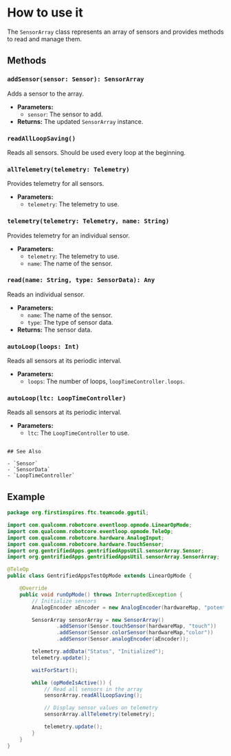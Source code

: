 # How to use it

The `SensorArray` class represents an array of sensors and provides methods to read and manage them.

## Methods

### `addSensor(sensor: Sensor): SensorArray`

Adds a sensor to the array.

- **Parameters:**
    - `sensor`: The sensor to add.
- **Returns:** The updated `SensorArray` instance.

### `readAllLoopSaving()`

Reads all sensors. Should be used every loop at the beginning.

### `allTelemetry(telemetry: Telemetry)`

Provides telemetry for all sensors.

- **Parameters:**
    - `telemetry`: The telemetry to use.

### `telemetry(telemetry: Telemetry, name: String)`

Provides telemetry for an individual sensor.

- **Parameters:**
    - `telemetry`: The telemetry to use.
    - `name`: The name of the sensor.

### `read(name: String, type: SensorData): Any`

Reads an individual sensor.

- **Parameters:**
    - `name`: The name of the sensor.
    - `type`: The type of sensor data.
- **Returns:** The sensor data.

### `autoLoop(loops: Int)`

Reads all sensors at its periodic interval.

- **Parameters:**
    - `loops`: The number of loops, `loopTimeController.loops`.

### `autoLoop(ltc: LoopTimeController)`

Reads all sensors at its periodic interval.

- **Parameters:**
    - `ltc`: The `LoopTimeController` to use.
```

## See Also

- `Sensor`
- `SensorData`
- `LoopTimeController`
```

## Example

```java
package org.firstinspires.ftc.teamcode.ggutil;

import com.qualcomm.robotcore.eventloop.opmode.LinearOpMode;
import com.qualcomm.robotcore.eventloop.opmode.TeleOp;
import com.qualcomm.robotcore.hardware.AnalogInput;
import com.qualcomm.robotcore.hardware.TouchSensor;
import org.gentrifiedApps.gentrifiedAppsUtil.sensorArray.Sensor;
import org.gentrifiedApps.gentrifiedAppsUtil.sensorArray.SensorArray;

@TeleOp
public class GentrifiedAppsTestOpMode extends LinearOpMode {

    @Override
    public void runOpMode() throws InterruptedException {
        // Initialize sensors
        AnalogEncoder aEncoder = new AnalogEncoder(hardwareMap, "potent", 0.0, List.of(new Operation(Operand.MULTIPLY, 81.8)));

        SensorArray sensorArray = new SensorArray()
                .addSensor(Sensor.touchSensor(hardwareMap, "touch"))
                .addSensor(Sensor.colorSensor(hardwareMap,"color"))
                .addSensor(Sensor.analogEncoder(aEncoder));

        telemetry.addData("Status", "Initialized");
        telemetry.update();

        waitForStart();

        while (opModeIsActive()) {
            // Read all sensors in the array
            sensorArray.readAllLoopSaving();

            // Display sensor values on telemetry
            sensorArray.allTelemetry(telemetry);

            telemetry.update();
        }
    }
}
```